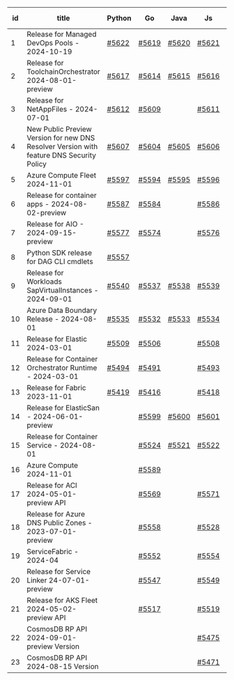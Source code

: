 | id | title | Python | Go | Java | Js | created date | target date | status |
| ------ | ------ | ------ | ------ | ------ | ------ | ------ | ------ | :-----: |
| 1 | Release for Managed DevOps Pools - 2024-10-19  | [#5622](https://github.com/Azure/sdk-release-request/issues/5622)  | [#5619](https://github.com/Azure/sdk-release-request/issues/5619)  | [#5620](https://github.com/Azure/sdk-release-request/issues/5620)  | [#5621](https://github.com/Azure/sdk-release-request/issues/5621)  | 10-16 | 11-22 |  |
| 2 | Release for ToolchainOrchestrator  2024-08-01-preview  | [#5617](https://github.com/Azure/sdk-release-request/issues/5617)  | [#5614](https://github.com/Azure/sdk-release-request/issues/5614)  | [#5615](https://github.com/Azure/sdk-release-request/issues/5615)  | [#5616](https://github.com/Azure/sdk-release-request/issues/5616)  | 10-15 | 10-25 | Hold on by JS/Java/Python/ |
| 3 | Release for NetAppFiles - 2024-07-01  | [#5612](https://github.com/Azure/sdk-release-request/issues/5612)  | [#5609](https://github.com/Azure/sdk-release-request/issues/5609)  |  | [#5611](https://github.com/Azure/sdk-release-request/issues/5611)  | 10-14 | 10-25 | Hold on by JS/Python/ |
| 4 | New Public Preview Version for new DNS Resolver Version with feature DNS Security Policy  | [#5607](https://github.com/Azure/sdk-release-request/issues/5607)  | [#5604](https://github.com/Azure/sdk-release-request/issues/5604)  | [#5605](https://github.com/Azure/sdk-release-request/issues/5605)  | [#5606](https://github.com/Azure/sdk-release-request/issues/5606)  | 10-11 | 10-25 |  |
| 5 | Azure Compute Fleet 2024-11-01  | [#5597](https://github.com/Azure/sdk-release-request/issues/5597)  | [#5594](https://github.com/Azure/sdk-release-request/issues/5594)  | [#5595](https://github.com/Azure/sdk-release-request/issues/5595)  | [#5596](https://github.com/Azure/sdk-release-request/issues/5596)  | 10-10 | 10-25 |  |
| 6 | Release for container apps - 2024-08-02-preview  | [#5587](https://github.com/Azure/sdk-release-request/issues/5587)  | [#5584](https://github.com/Azure/sdk-release-request/issues/5584)  |  | [#5586](https://github.com/Azure/sdk-release-request/issues/5586)  | 10-10 | 10-25 | Hold on by JS/Python/ |
| 7 | Release for AIO - 2024-09-15-preview  | [#5577](https://github.com/Azure/sdk-release-request/issues/5577)  | [#5574](https://github.com/Azure/sdk-release-request/issues/5574)  |  | [#5576](https://github.com/Azure/sdk-release-request/issues/5576)  | 10-07 | 10-25 | Hold on by JS/ |
| 8 | Python SDK release for DAG CLI cmdlets  | [#5557](https://github.com/Azure/sdk-release-request/issues/5557)  |  |  |  | 10-02 | 11-05 |  |
| 9 | Release for Workloads SapVirtualInstances - 2024-09-01  | [#5540](https://github.com/Azure/sdk-release-request/issues/5540)  | [#5537](https://github.com/Azure/sdk-release-request/issues/5537)  | [#5538](https://github.com/Azure/sdk-release-request/issues/5538)  | [#5539](https://github.com/Azure/sdk-release-request/issues/5539)  | 09-27 | 10-24 | Hold on by Python/ |
| 10 | Azure Data Boundary Release - 2024-08-01  | [#5535](https://github.com/Azure/sdk-release-request/issues/5535)  | [#5532](https://github.com/Azure/sdk-release-request/issues/5532)  | [#5533](https://github.com/Azure/sdk-release-request/issues/5533)  | [#5534](https://github.com/Azure/sdk-release-request/issues/5534)  | 09-25 | 10-25 |  |
| 11 | Release for Elastic 2024-03-01  | [#5509](https://github.com/Azure/sdk-release-request/issues/5509)  | [#5506](https://github.com/Azure/sdk-release-request/issues/5506)  |  | [#5508](https://github.com/Azure/sdk-release-request/issues/5508)  | 09-16 | 10-24 |  |
| 12 | Release for Container Orchestrator Runtime - 2024-03-01  | [#5494](https://github.com/Azure/sdk-release-request/issues/5494)  | [#5491](https://github.com/Azure/sdk-release-request/issues/5491)  |  | [#5493](https://github.com/Azure/sdk-release-request/issues/5493)  | 09-13 | 10-24 | Hold on by JS/ |
| 13 | Release for Fabric 2023-11-01  | [#5419](https://github.com/Azure/sdk-release-request/issues/5419)  | [#5416](https://github.com/Azure/sdk-release-request/issues/5416)  |  | [#5418](https://github.com/Azure/sdk-release-request/issues/5418)  | 08-12 | 10-25 |  |
| 14 | Release for ElasticSan - 2024-06-01-preview  |  | [#5599](https://github.com/Azure/sdk-release-request/issues/5599)  | [#5600](https://github.com/Azure/sdk-release-request/issues/5600)  | [#5601](https://github.com/Azure/sdk-release-request/issues/5601)  | 10-11 | 10-24 |  |
| 15 | Release for Container Service - 2024-08-01  |  | [#5524](https://github.com/Azure/sdk-release-request/issues/5524)  | [#5521](https://github.com/Azure/sdk-release-request/issues/5521)  | [#5522](https://github.com/Azure/sdk-release-request/issues/5522)  | 09-24 | 10-24 |  |
| 16 | Azure Compute 2024-11-01  |  | [#5589](https://github.com/Azure/sdk-release-request/issues/5589)  |  |  | 10-10 | 10-25 |  |
| 17 | Release for ACI 2024-05-01-preview API  |  | [#5569](https://github.com/Azure/sdk-release-request/issues/5569)  |  | [#5571](https://github.com/Azure/sdk-release-request/issues/5571)  | 10-04 | 10-25 |  |
| 18 | Release for Azure DNS Public Zones - 2023-07-01-preview  |  | [#5558](https://github.com/Azure/sdk-release-request/issues/5558)  |  | [#5528](https://github.com/Azure/sdk-release-request/issues/5528)  | 10-02 | 10-25 |  |
| 19 | ServiceFabric - 2024-04  |  | [#5552](https://github.com/Azure/sdk-release-request/issues/5552)  |  | [#5554](https://github.com/Azure/sdk-release-request/issues/5554)  | 10-01 | 10-25 |  |
| 20 | Release for Service Linker 24-07-01-preview  |  | [#5547](https://github.com/Azure/sdk-release-request/issues/5547)  |  | [#5549](https://github.com/Azure/sdk-release-request/issues/5549)  | 09-29 | 10-11 |  |
| 21 | Release for AKS Fleet 2024-05-02-preview API  |  | [#5517](https://github.com/Azure/sdk-release-request/issues/5517)  |  | [#5519](https://github.com/Azure/sdk-release-request/issues/5519)  | 09-24 | 10-25 |  |
| 22 | CosmosDB RP API 2024-09-01-preview Version  |  |  |  | [#5475](https://github.com/Azure/sdk-release-request/issues/5475)  | 09-09 | 09-27 | Hold on by JS/ |
| 23 | CosmosDB RP API 2024-08-15 Version  |  |  |  | [#5471](https://github.com/Azure/sdk-release-request/issues/5471)  | 09-09 | 09-27 | Hold on by JS/ |
